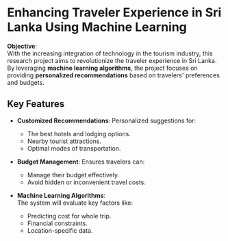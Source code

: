 # Enhancing Traveler Experience in Sri Lanka Using Machine Learning

**Objective**:  
With the increasing integration of technology in the tourism industry, this research project aims to revolutionize the traveler experience in Sri Lanka. By leveraging **machine learning algorithms**, the project focuses on providing **personalized recommendations** based on travelers' preferences and budgets.

## Key Features

- **Customized Recommendations**: Personalized suggestions for:
  - The best hotels and lodging options.
  - Nearby tourist attractions.
  - Optimal modes of transportation.
  
- **Budget Management**: Ensures travelers can:
  - Manage their budget effectively.
  - Avoid hidden or inconvenient travel costs.

- **Machine Learning Algorithms**:  
  The system will evaluate key factors like:
  - Predicting cost for whole trip.
  - Financial constraints.
  - Location-specific data.


